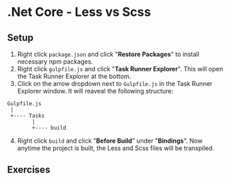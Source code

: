 ﻿# .Net Core - Less vs Scss


## Setup

1. Right click `package.json` and click "**Restore Packages**" to install necessary npm packages.
2. Right click `gulpfile.js` and click "**Task Runner Explorer**". This will open the Task Runner Explorer at the bottom.
3. Click on the arrow dropdown next to `Gulpfile.js` in the Task Runner Explorer window. It will reaveal the following structure:
```
Gulpfile.js
 |
 +---- Tasks
        |
        +---- build
```
4. Right click `build` and click "**Before Build**" under "**Bindings**". Now anytime the project is built, the Less and Scss files will be transpiled.


## Exercises
